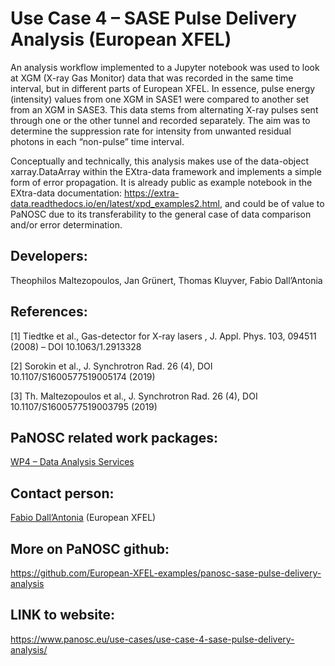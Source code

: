 Use Case 4 – SASE Pulse Delivery Analysis (European XFEL)
=========================================================

An analysis workflow implemented to a Jupyter notebook was used to look at XGM (X-ray Gas Monitor) data that was recorded in the same time interval, but in different parts of European XFEL. In essence, pulse energy (intensity) values from one XGM in SASE1 were compared to another set from an XGM in SASE3. This data stems from alternating X-ray pulses sent through one or the other tunnel and recorded separately. The aim was to determine the suppression rate for intensity from unwanted residual photons in each “non-pulse” time interval.

Conceptually and technically, this analysis makes use of the data-object xarray.DataArray within the EXtra-data framework and implements a simple form of error propagation. It is already public as example notebook in the EXtra-data documentation: https://extra-data.readthedocs.io/en/latest/xpd_examples2.html, and could be of value to PaNOSC due to its transferability to the general case of data comparison and/or error determination.

Developers:
------
Theophilos Maltezopoulos, Jan Grünert, Thomas Kluyver, Fabio Dall’Antonia

References:
------
[1] Tiedtke et al., Gas-detector for X-ray lasers , J. Appl. Phys. 103, 094511 (2008) – DOI 10.1063/1.2913328

[2] Sorokin et al., J. Synchrotron Rad. 26 (4), DOI 10.1107/S1600577519005174 (2019)

[3] Th. Maltezopoulos et al., J. Synchrotron Rad. 26 (4), DOI 10.1107/S1600577519003795 (2019)

PaNOSC related work packages:
------
[WP4 – Data Analysis Services](https://www.panosc.eu/work-packages/work-package-4-data-analysis-services/)

Contact person:
------
[Fabio Dall’Antonia](fabio.dall.antonia@xfel.eu) (European XFEL)

More on PaNOSC github:
------
https://github.com/European-XFEL-examples/panosc-sase-pulse-delivery-analysis

LINK to website:
------
https://www.panosc.eu/use-cases/use-case-4-sase-pulse-delivery-analysis/

